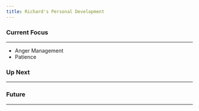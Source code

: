```yaml
---
title: Richard's Personal Development
---
```


### Current Focus
---

- Anger Management
- Patience

### Up Next
---


### Future
---